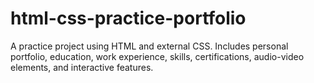 # html-css-practice-portfolio
A practice project using HTML and external CSS. Includes personal portfolio, education, work experience, skills, certifications, audio-video elements, and interactive features.
